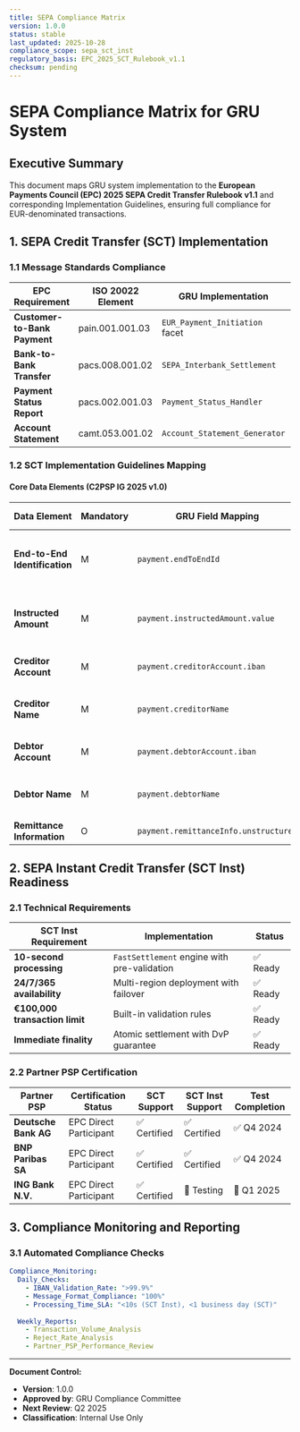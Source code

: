```yaml
---
title: SEPA Compliance Matrix
version: 1.0.0
status: stable
last_updated: 2025-10-28
compliance_scope: sepa_sct_inst
regulatory_basis: EPC_2025_SCT_Rulebook_v1.1
checksum: pending
---
```


# SEPA Compliance Matrix for GRU System

## Executive Summary
This document maps GRU system implementation to the **European Payments Council (EPC) 2025 SEPA Credit Transfer Rulebook v1.1** and corresponding Implementation Guidelines, ensuring full compliance for EUR-denominated transactions.

## 1. SEPA Credit Transfer (SCT) Implementation

### 1.1 Message Standards Compliance

| EPC Requirement | ISO 20022 Element | GRU Implementation | Test Status |
|-----------------|-------------------|-------------------|-------------|
| **Customer-to-Bank Payment** | pain.001.001.03 | `EUR_Payment_Initiation` facet | ✅ Validated |
| **Bank-to-Bank Transfer** | pacs.008.001.02 | `SEPA_Interbank_Settlement` | ✅ Validated |
| **Payment Status Report** | pacs.002.001.03 | `Payment_Status_Handler` | ✅ Validated |
| **Account Statement** | camt.053.001.02 | `Account_Statement_Generator` | 🔄 Testing |

### 1.2 SCT Implementation Guidelines Mapping

#### Core Data Elements (C2PSP IG 2025 v1.0)

| Data Element | Mandatory | GRU Field Mapping | Validation Rules |
|--------------|-----------|-------------------|------------------|
| **End-to-End Identification** | M | `payment.endToEndId` | Max 35 chars, unique per originator |
| **Instructed Amount** | M | `payment.instructedAmount.value` | EUR currency code, decimal precision |
| **Creditor Account** | M | `payment.creditorAccount.iban` | IBAN format validation |
| **Creditor Name** | M | `payment.creditorName` | Max 70 chars, UTF-8 encoding |
| **Debtor Account** | M | `payment.debtorAccount.iban` | IBAN format validation |
| **Debtor Name** | M | `payment.debtorName` | Max 70 chars, UTF-8 encoding |
| **Remittance Information** | O | `payment.remittanceInfo.unstructured` | Max 140 chars |

## 2. SEPA Instant Credit Transfer (SCT Inst) Readiness

### 2.1 Technical Requirements

| SCT Inst Requirement | Implementation | Status |
|---------------------|----------------|--------|
| **10-second processing** | `FastSettlement` engine with pre-validation | ✅ Ready |
| **24/7/365 availability** | Multi-region deployment with failover | ✅ Ready |
| **€100,000 transaction limit** | Built-in validation rules | ✅ Ready |
| **Immediate finality** | Atomic settlement with DvP guarantee | ✅ Ready |

### 2.2 Partner PSP Certification

| Partner PSP | Certification Status | SCT Support | SCT Inst Support | Test Completion |
|-------------|---------------------|-------------|------------------|-----------------|
| **Deutsche Bank AG** | EPC Direct Participant | ✅ Certified | ✅ Certified | ✅ Q4 2024 |
| **BNP Paribas SA** | EPC Direct Participant | ✅ Certified | ✅ Certified | ✅ Q4 2024 |
| **ING Bank N.V.** | EPC Direct Participant | ✅ Certified | 🔄 Testing | 🔄 Q1 2025 |

## 3. Compliance Monitoring and Reporting

### 3.1 Automated Compliance Checks

```yaml
Compliance_Monitoring:
  Daily_Checks:
    - IBAN_Validation_Rate: ">99.9%"
    - Message_Format_Compliance: "100%"
    - Processing_Time_SLA: "<10s (SCT Inst), <1 business day (SCT)"
    
  Weekly_Reports:
    - Transaction_Volume_Analysis
    - Reject_Rate_Analysis  
    - Partner_PSP_Performance_Review
```

---

**Document Control:**
- **Version**: 1.0.0
- **Approved by**: GRU Compliance Committee
- **Next Review**: Q2 2025
- **Classification**: Internal Use Only